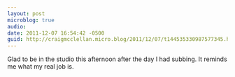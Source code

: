 ```yaml
---
layout: post
microblog: true
audio: 
date: 2011-12-07 16:54:42 -0500
guid: http://craigmcclellan.micro.blog/2011/12/07/t144535330987577345.html
---
```

Glad to be in the studio this afternoon after the day I had subbing. It reminds me what my real job is.
